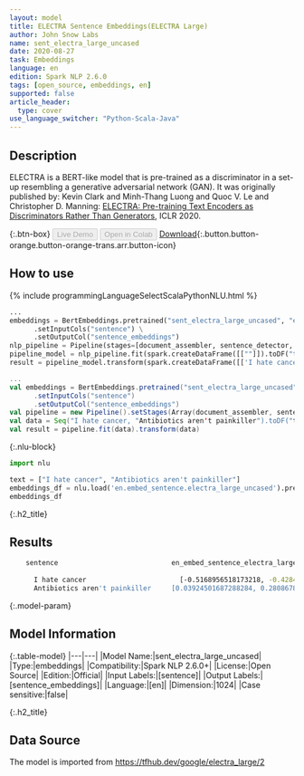 ```yaml
---
layout: model
title: ELECTRA Sentence Embeddings(ELECTRA Large)
author: John Snow Labs
name: sent_electra_large_uncased
date: 2020-08-27
task: Embeddings
language: en
edition: Spark NLP 2.6.0
tags: [open_source, embeddings, en]
supported: false
article_header:
  type: cover
use_language_switcher: "Python-Scala-Java"
---
```


## Description
ELECTRA is a BERT-like model that is pre-trained as a discriminator in a set-up resembling a generative adversarial network (GAN). It was originally published by:
Kevin Clark and Minh-Thang Luong and Quoc V. Le and Christopher D. Manning: [ELECTRA: Pre-training Text Encoders as Discriminators Rather Than Generators](https://openreview.net/forum?id=r1xMH1BtvB), ICLR 2020.

{:.btn-box}
<button class="button button-orange" disabled>Live Demo</button>
<button class="button button-orange" disabled>Open in Colab</button>
[Download](https://s3.amazonaws.com/auxdata.johnsnowlabs.com/public/models/sent_electra_large_uncased_en_2.6.0_2.4_1598489955147.zip){:.button.button-orange.button-orange-trans.arr.button-icon}

## How to use

<div class="tabs-box" markdown="1">

{% include programmingLanguageSelectScalaPythonNLU.html %}

```python
...
embeddings = BertEmbeddings.pretrained("sent_electra_large_uncased", "en") \
      .setInputCols("sentence") \
      .setOutputCol("sentence_embeddings")
nlp_pipeline = Pipeline(stages=[document_assembler, sentence_detector, embeddings])
pipeline_model = nlp_pipeline.fit(spark.createDataFrame([[""]]).toDF("text"))
result = pipeline_model.transform(spark.createDataFrame([['I hate cancer', "Antibiotics aren't painkiller"]], ["text"]))
```

```scala
...
val embeddings = BertEmbeddings.pretrained("sent_electra_large_uncased", "en")
      .setInputCols("sentence")
      .setOutputCol("sentence_embeddings")
val pipeline = new Pipeline().setStages(Array(document_assembler, sentence_detector, embeddings))
val data = Seq("I hate cancer, "Antibiotics aren't painkiller").toDF("text")
val result = pipeline.fit(data).transform(data)
```

{:.nlu-block}
```python
import nlu

text = ["I hate cancer", "Antibiotics aren't painkiller"]
embeddings_df = nlu.load('en.embed_sentence.electra_large_uncased').predict(text, output_level='sentence')
embeddings_df
```

</div>

{:.h2_title}
## Results
```bash
	sentence	                        en_embed_sentence_electra_large_uncased_embeddings
		
      I hate cancer 	                  [-0.5168956518173218, -0.4284093976020813, -0....
      Antibiotics aren't painkiller 	[0.03924501687288284, 0.28086787462234497, 0.3...
```

{:.model-param}
## Model Information

{:.table-model}
|---|---|
|Model Name:|sent_electra_large_uncased|
|Type:|embeddings|
|Compatibility:|Spark NLP 2.6.0+|
|License:|Open Source|
|Edition:|Official|
|Input Labels:|[sentence]|
|Output Labels:|[sentence_embeddings]|
|Language:|[en]|
|Dimension:|1024|
|Case sensitive:|false|

{:.h2_title}
## Data Source
The model is imported from https://tfhub.dev/google/electra_large/2
